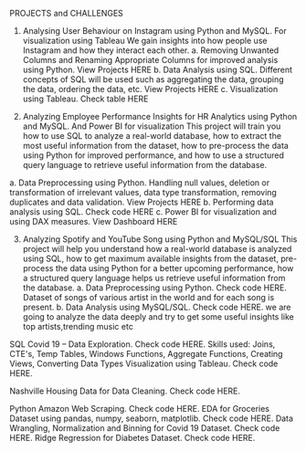PROJECTS and CHALLENGES
1.	Analysing User Behaviour on Instagram using Python and MySQL. For visualization using Tableau
We gain insights into how people use Instagram and how they interact each other.
a.	Removing Unwanted Columns and Renaming Appropriate Columns for improved analysis using Python. View Projects HERE
b.	Data Analysis using SQL. Different concepts of SQL will be used such as aggregating the data, grouping the data, ordering the data, etc. View Projects HERE
c.	Visualization using Tableau. Check table HERE

2.	Analyzing Employee Performance Insights for HR Analytics using Python and MySQL. And Power BI for visualization
This project will train you how to use SQL to analyze a real-world database, how to extract the most useful information from the dataset, how to pre-process the data using Python for improved performance, and how to use a structured query language to retrieve useful information from the database.

a.	Data Preprocessing using Python.  Handling null values, deletion or transformation of irrelevant values, data type transformation, removing duplicates and data validation. View Projects  HERE
b.	Performing data analysis using SQL. Check code HERE
c.	Power BI for visualization and using DAX measures. View Dashboard HERE

3.	Analyzing Spotify and YouTube Song using Python and MySQL/SQL
This project will help you understand how a real-world database is analyzed using SQL, how to get maximum available insights from the dataset, pre-process the data using Python for a better upcoming performance, how a structured query language helps us retrieve useful information from the database.
a.	Data Preprocessing using Python. Check code HERE.
Dataset of songs of various artist in the world and for each song is present.
b.	Data Analysis using MySQL/SQL. Check code HERE.
we are going to analyze the data deeply and try to get some useful insights like top artists,trending music etc

SQL
Covid 19 – Data Exploration. Check code HERE.
Skills used: Joins, CTE's, Temp Tables, Windows Functions, Aggregate Functions, Creating Views, Converting Data Types
Visualization using Tableau. Check code HERE.


Nashville Housing Data for Data Cleaning. Check code HERE.

Python
Amazon Web Scraping. Check code HERE.
EDA for Groceries Dataset using pandas, numpy, seaborn, matplotlib. Check code HERE.
Data Wrangling, Normalization and Binning for Covid 19 Dataset. Check code HERE.
Ridge Regression for Diabetes Dataset. Check code HERE.






